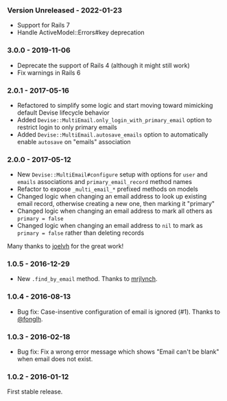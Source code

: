 ### Version Unreleased - 2022-01-23
* Support for Rails 7
* Handle ActiveModel::Errors#key deprecation

### 3.0.0 - 2019-11-06
* Deprecate the support of Rails 4 (although it might still work)
* Fix warnings in Rails 6

### 2.0.1 - 2017-05-16

* Refactored to simplify some logic and start moving toward mimicking default Devise lifecycle behavior
* Added `Devise::MultiEmail.only_login_with_primary_email` option to restrict login to only primary emails
* Added `Devise::MultiEmail.autosave_emails` option to automatically enable `autosave` on "emails" association

### 2.0.0 - 2017-05-12

* New `Devise::MultiEmail#configure` setup with options for `user` and `emails` associations and `primary_email_record` method names
* Refactor to expose `_multi_email_*` prefixed methods on models
* Changed logic when changing an email address to look up existing email record, otherwise creating a new one, then marking it "primary"
* Changed logic when changing an email address to mark all others as `primary = false`
* Changed logic when changing an email address to `nil` to mark as `primary = false` rather than deleting records

Many thanks to [joelvh](https://github.com/joelvh) for the great work!

### 1.0.5 - 2016-12-29

* New `.find_by_email` method. Thanks to [mrjlynch](https://github.com/mrjlynch).

### 1.0.4 - 2016-08-13

* Bug fix: Case-insentive configuration of email is ignored (#1). Thanks to [@fonglh](https://github.com/fonglh).

### 1.0.3 - 2016-02-18

* Bug fix: Fix a wrong error message which shows "Email can't be blank" when email does not exist.

### 1.0.2 - 2016-01-12

First stable release.
